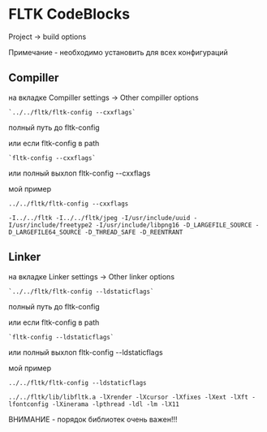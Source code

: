 # FLTK CodeBlocks


Project -> build options


Примечание - необходимо установить для всех конфигураций


## Compiller

на вкладке Compiller settings -> Other compiller options

```
`../../fltk/fltk-config --cxxflags`
```

полный путь до fltk-config


или если fltk-config в path

```
`fltk-config --cxxflags`
```

или полный выхлоп fltk-config --cxxflags

мой пример 
```
../../fltk/fltk-config --cxxflags

-I../../fltk -I../../fltk/jpeg -I/usr/include/uuid -I/usr/include/freetype2 -I/usr/include/libpng16 -D_LARGEFILE_SOURCE -D_LARGEFILE64_SOURCE -D_THREAD_SAFE -D_REENTRANT
```


## Linker

на вкладке Linker settings -> Other linker options

```
`../../fltk/fltk-config --ldstaticflags`
```

полный путь до fltk-config


или если fltk-config в path

```
`fltk-config --ldstaticflags`
```

или полный выхлоп fltk-config --ldstaticflags

мой пример 
```
../../fltk/fltk-config --ldstaticflags

../../fltk/lib/libfltk.a -lXrender -lXcursor -lXfixes -lXext -lXft -lfontconfig -lXinerama -lpthread -ldl -lm -lX11
```

ВНИМАНИЕ - порядок библиотек очень важен!!!